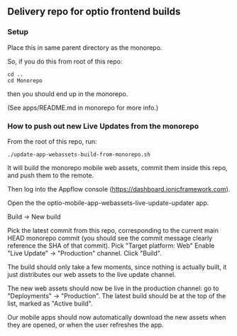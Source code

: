 ## Delivery repo for optio frontend builds

### Setup

Place this in same parent directory as the monorepo. 

So, if you do this from root of this repo:
    
```
cd ..
cd Monorepo
```

then you should end up in the monorepo.


(See apps/README.md in monorepo for more info.)


### How to push out new Live Updates from the monorepo

From the root of this repo, run:

`./update-app-webassets-build-from-monorepo.sh`

It will build the monorepo mobile web assets, commit them inside this repo, and push them to the remote.

Then log into the Appflow console (https://dashboard.ionicframework.com).

Open the the optio-mobile-app-webassets-live-update-updater app.

Build -> New build

Pick the latest commit from this repo, corresponding to the current main HEAD monorepo commit 
(you should see the commit message clearly reference the SHA of that commit).
Pick "Target platform: Web"
Enable "Live Update" -> "Production" channel.
Click "Build".

The build should only take a few moments, since nothing is actually built, it just distributes our web assets to the
live update channel.

The new web assets should now be live in the production channel: go to "Deployments" -> "Production".
The latest build should be at the top of the list, marked as "Active build".

Our mobile apps should now automatically download the new assets when they are opened, or when the user refreshes the app.